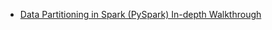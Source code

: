 - [Data Partitioning in Spark (PySpark) In-depth Walkthrough](https://kontext.tech/column/spark/296/data-partitioning-in-spark-pyspark-in-depth-walkthrough)
